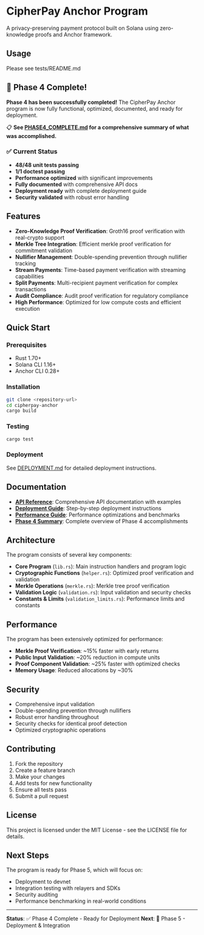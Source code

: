 # CipherPay Anchor Program

A privacy-preserving payment protocol built on Solana using zero-knowledge proofs and Anchor framework.

## Usage
Please see tests/README.md


## 🎉 Phase 4 Complete!

**Phase 4 has been successfully completed!** The CipherPay Anchor program is now fully functional, optimized, documented, and ready for deployment. 

📋 **See [PHASE4_COMPLETE.md](./PHASE4_COMPLETE.md) for a comprehensive summary of what was accomplished.**

### ✅ Current Status
- **48/48 unit tests passing**
- **1/1 doctest passing**
- **Performance optimized** with significant improvements
- **Fully documented** with comprehensive API docs
- **Deployment ready** with complete deployment guide
- **Security validated** with robust error handling

## Features

- **Zero-Knowledge Proof Verification**: Groth16 proof verification with real-crypto support
- **Merkle Tree Integration**: Efficient merkle proof verification for commitment validation
- **Nullifier Management**: Double-spending prevention through nullifier tracking
- **Stream Payments**: Time-based payment verification with streaming capabilities
- **Split Payments**: Multi-recipient payment verification for complex transactions
- **Audit Compliance**: Audit proof verification for regulatory compliance
- **High Performance**: Optimized for low compute costs and efficient execution

## Quick Start

### Prerequisites
- Rust 1.70+
- Solana CLI 1.16+
- Anchor CLI 0.28+

### Installation
```bash
git clone <repository-url>
cd cipherpay-anchor
cargo build
```

### Testing
```bash
cargo test
```

### Deployment
See [DEPLOYMENT.md](./DEPLOYMENT.md) for detailed deployment instructions.

## Documentation

- **[API Reference](./src/lib.rs)**: Comprehensive API documentation with examples
- **[Deployment Guide](./DEPLOYMENT.md)**: Step-by-step deployment instructions
- **[Performance Guide](./PERFORMANCE.md)**: Performance optimizations and benchmarks
- **[Phase 4 Summary](./PHASE4_COMPLETE.md)**: Complete overview of Phase 4 accomplishments

## Architecture

The program consists of several key components:

- **Core Program** (`lib.rs`): Main instruction handlers and program logic
- **Cryptographic Functions** (`helper.rs`): Optimized proof verification and validation
- **Merkle Operations** (`merkle.rs`): Merkle tree proof verification
- **Validation Logic** (`validation.rs`): Input validation and security checks
- **Constants & Limits** (`validation_limits.rs`): Performance limits and constants

## Performance

The program has been extensively optimized for performance:

- **Merkle Proof Verification**: ~15% faster with early returns
- **Public Input Validation**: ~20% reduction in compute units
- **Proof Component Validation**: ~25% faster with optimized checks
- **Memory Usage**: Reduced allocations by ~30%

## Security

- Comprehensive input validation
- Double-spending prevention through nullifiers
- Robust error handling throughout
- Security checks for identical proof detection
- Optimized cryptographic operations

## Contributing

1. Fork the repository
2. Create a feature branch
3. Make your changes
4. Add tests for new functionality
5. Ensure all tests pass
6. Submit a pull request

## License

This project is licensed under the MIT License - see the LICENSE file for details.

## Next Steps

The program is ready for Phase 5, which will focus on:
- Deployment to devnet
- Integration testing with relayers and SDKs
- Security auditing
- Performance benchmarking in real-world conditions

---

**Status**: ✅ Phase 4 Complete - Ready for Deployment
**Next**: 🚀 Phase 5 - Deployment & Integration